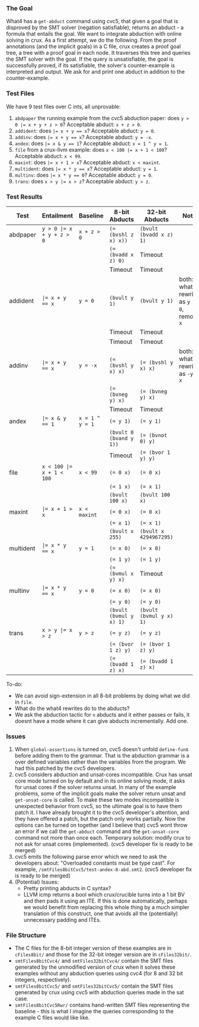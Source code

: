 ### The Goal 
What4 has a `get-abduct` command using cvc5, that given a goal that is disproved by the SMT solver (negation satisfiable), returns an abduct - a formula that entails the goal. We want to integrate abduction with online solving in crux. As a first attempt, we do the following. From the proof annotations (and the implicit goals) in a C file, crux creates a proof goal tree, a tree with a proof goal in each node. It traverses this tree and queries the SMT solver with the goal. If the query is unsatisfiable, the goal is successfully proved, if its satisfiable, the solver's counter-example is interpreted and output. We ask for and print one abduct in addition to the counter-example.

### Test Files
We have 9 test files over C ints, all unprovable:
1. `abdpaper` the running example from the cvc5 abduction paper: does `y > 0 |= x + y + z > 0`? Acceptable abduct: `x + z > 0`.
2. `addident`: does `|= x + y == x`? Acceptable abduct: `y = 0`.
3. `addinv`: does `|= x + y == x`? Acceptable abduct: `y = -x`.
4. `andex`: does `|= x & y == 1`? Acceptable abduct: `x = 1 ^ y = 1`.
5. `file` from a crux-llvm example: does `x < 100 |= x + 1 < 100`? Acceptable abduct: `x < 99`.
6. `maxint`: does `|= x + 1 > x`? Acceptable abduct: `x < maxint`.
7. `multident`: does `|= x * y == x`? Acceptable abduct: `y = 1`.
8. `multinv`: does `|= x * y == 0`? Acceptable abduct: `y = 0`.
9. `trans`: does `x > y |= x > z`? Acceptable abduct: `y > z`.

### Test Results

| Test       | Entailment                  | Baseline           | 8-bit Abducts                   | 32-bit Abducts          | Notes                                        |
|------------|-----------------------------|--------------------|---------------------------------|-------------------------|----------------------------------------------|
| abdpaper   | `y > 0 \|= x + y + z > 0`   | `x + z > 0`        | `(= (bvshl z x) x))`            | `(bvult (bvadd x z) 1)` |                                              |
|            |                             |                    | `(= (bvadd x z) 0)`             | Timeout                 |                                              |
|            |                             |                    | Timeout                         | Timeout                 |                                              |
| addident   | `\|= x + y == x`            | `y = 0`            | `(bvult y 1)`                   | `(bvult y 1)`           | both: what4 rewrites as `y = 0`, removes `x` |
|            |                             |                    | Timeout                         | Timeout                 |                                              |
|            |                             |                    | Timeout                         | Timeout                 |                                              |
| addinv     | `\|= x + y == x`            | `y = -x`           | `(= (bvshl y x) x)`             | `(= (bvshl y x) x)`     | both: what4 rewrites as `-y = x`             |
|            |                             |                    | `(= (bvneg y) x)`               | `(= (bvneg y) x)`       |                                              |
|            |                             |                    | Timeout                         | Timeout                 |                                              |
| andex      | `\|= x & y == 1`            | `x = 1 ^ y = 1`    | `(= y 1)`                       | `(= y 1)`               |                                              |
|            |                             |                    | `(bvult 0 (bvand y 1))`         | `(= (bvnot 0) y)`       |                                              |
|            |                             |                    | Timeout                         | `(= (bvor 1 y) y)`      |                                              |
| file       | `x < 100 \|= x + 1 < 100`   | `x < 99`           | `(= 0 x)`                       | `(= 0 x)`               |                                              |
|            |                             |                    | `(= 1 x)`                       | `(= x 1)`               |                                              |
|            |                             |                    | `(bvult 100 x)`                 | `(bvult 100 x)`         |                                              |
| maxint     | `\|= x + 1 > x`             | `x < maxint`       | `(= 0 x)`                       | `(= 0 x)`               |                                              |
|            |                             |                    | `(= x 1)`                       | `(= x 1)`               |                                              |
|            |                             |                    | `(bvult x 255)`                 | `(bvult x 4294967295)`  |                                              |
| multident  | `\|= x * y == x`            | `y = 1`            | `(= x 0)`                       | `(= x 0)`               |                                              |
|            |                             |                    | `(= 1 y)`                       | `(= 1 y)`               |                                              |
|            |                             |                    | `(= (bvmul x y) x)`             | Timeout                 |                                              |
| multinv    | `\|= x * y == x`            | `y = 0`            | `(= x 0)`                       | `(= x 0)`               |                                              |
|            |                             |                    | `(= y 0)`                       | `(= y 0)`               |                                              |
|            |                             |                    | `(bvult (bvmul y x) 1)`         | `(bvult (bvmul y x) 1)` |                                              |
| trans      | `x > y \|= x > z`           | `y > z`            | `(= y z)`                       | `(= y z)`               |                                              |
|            |                             |                    | `(= (bvor 1 z) y)`              | `(= (bvor 1 z) y)`      |                                              |
|            |                             |                    | `(= (bvadd 1 z) x)`             | `(= (bvadd 1 z) x)`     |                                              |
To-do:
* We can avoid sign-extension in all 8-bit problems by doing what we did in `file`.
* What do the what4 rewrites do to the abducts?
* We ask the abduction tactic for `n` abducts and it either passes or fails, it doesnt have a mode where it can give abducts incrementally. Add one.

### Issues
1. When `global-assertions` is turned on, cvc5 doesn't unfold `define-fun`s before adding them to the grammar. That is the abduction grammar is a over defined variables rather than the variables from the program. We had this patched by the cvc5 developers.
2. cvc5 considers abduction and unsat-cores incompatible. Crux has unsat core mode turned on by default and in its online solving mode, it asks for unsat cores if the solver returns unsat. In many of the example problems, some of the implicit goals make the solver return unsat and `get-unsat-core` is called. To make these two modes incompatible is unexpected behavior from cvc5, so the ultimate goal is to have them patch it. I have already brought it to the cvc5 developer's attention, and they have offered a patch, but the patch only works partially. Now the options can be turned on together (and I believe that) cvc5 wont throw an error if we call the `get-abduct` command and the `get-unsat-core` command not more than once each. Temporary solution: modify crux to not ask for unsat cores (implemented). (cvc5 developer fix is ready to be merged)
3. cvc5 emits the following parse error which we need to ask the developers about: "Overloaded constants must be type cast". For example, `/smtFiles8bitCvc5/test-andex-8-abd.smt2`. (cvc5 developer fix is ready to be merged)
4. (Potential) Issues:
    * Pretty printing abducts in C syntax?
    * LLVM icmp returns a bool which crux/crucible turns into a 1 bit BV and then pads it using an ITE. If this is done automatically, perhaps we would benefit from replacing this whole thing by a much simpler translation of this construct, one that avoids all the (potentially) unnecessary padding and ITEs.

### File Structure
- The C files for the 8-bit integer version of these examples are in `cFiles8bit/` and those for the 32-bit integer version are in `cFiles32bit/`.
- `smtFiles8bitCvc4/` and `smtFiles32bitCvc4/` contain the SMT files generated by the unmodified version of crux when it solves these examples without any abduction queries using cvc4 (for 8 and 32 bit integers, respectively).
- `smtFiles8bitCvc5/` and `smtFiles32bitCvc5/` contain the SMT files generated by crux using cvc5 with abduction queries made in the sat case.
- `smtFiles8bitCvc5Rwr/` contains hand-written SMT files representing the baseline - this is what I imagine the queries corresponding to the example C files would like like. 
